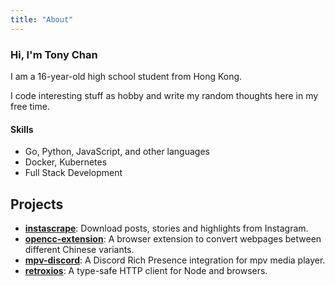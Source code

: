 ```yaml
---
title: "About"
---
```


### Hi, I'm Tony Chan

I am a 16-year-old high school student from Hong Kong.

I code interesting stuff as hobby and write my random thoughts here in my free time.

#### Skills

* Go, Python, JavaScript, and other languages
* Docker, Kubernetes
* Full Stack Development

## Projects

* [**instascrape**](https://github.com/tnychn/instascrape): Download posts, stories and highlights from Instagram.
* [**opencc-extension**](https://github.com/tnychn/opencc-extension): A browser extension to convert webpages between different Chinese variants.
* [**mpv-discord**](https://github.com/tnychn/mpv-discord): A Discord Rich Presence integration for mpv media player.
* [**retroxios**](https://github.com/tnychn/retroxios): A type-safe HTTP client for Node and browsers.
